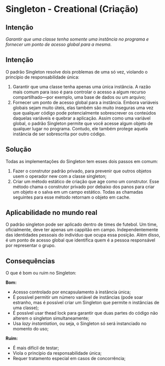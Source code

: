 # Singleton - Creational (Criação)

## Intenção

_Garantir que uma classe tenha somente uma instância no programa e fornecer um ponto de acesso global para a mesma._

## Intenção

O padrão Singleton resolve dois problemas de uma só vez, violando o princípio de responsabilidade única:

1. Garantir que uma classe tenha apenas uma única instância. A razão mais comum para isso é para controlar o acesso a algum recurso compartilhado—por exemplo, uma base de dados ou um arquivo;
2. Fornecer um ponto de acesso global para a instância. Embora variáveis globais sejam muito úteis, elas também são muito inseguras uma vez que qualquer código pode potencialmente sobrescrever os conteúdos daquelas variáveis e quebrar a aplicação. Assim como uma variável global, o padrão Singleton permite que você acesse algum objeto de qualquer lugar no programa. Contudo, ele também protege aquela instância de ser sobrescrita por outro código.

## Solução

Todas as implementações do Singleton tem esses dois passos em comum:

1. Fazer o construtor padrão privado, para prevenir que outros objetos usem o operador new com a classe singleton;
2. Criar um método estático de criação que age como um construtor. Esse método chama o construtor privado por debaixo dos panos para criar um objeto e o salva em um campo estático. Todas as chamadas seguintes para esse método retornam o objeto em cache.

## Aplicabilidade no mundo real

O padrão singleton pode ser aplicado dentro de times de futebol. Um time, oficialmente, deve ter apenas um cappitão em campo. Independentemente das identidades pessoais do indivíduo que ocupa essa posição. Além disso, é um ponto de acesso global que identifica quem é a pessoa responsável por representar o grupo.

## Consequências

O que é bom ou ruim no Singleton:

**Bom:**

- Acesso controlado por encapsulamento à instância única;
- É possível permitir um número variável de instâncias (pode soar estranho, mas é possível criar um Singleton que permite n instâncias de uma classe);
- É possível usar thead lock para garantir que duas partes do código não alterem o singleton simultaneamente;
- Usa _lazy instantiation_, ou seja, o Singleton só será instanciado no momento do uso;

**Ruim:**

- É mais difícil de testar;
- Viola o princípio da responsabilidade única;
- Requer tratamento especial em casos de concorrência;
